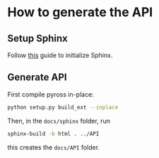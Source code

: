 # How to generate the API

## Setup Sphinx

Follow [this](https://medium.com/@eikonomega/getting-started-with-sphinx-autodoc-part-1-2cebbbca5365)
guide to initialize Sphinx.

## Generate API

First compile pyross in-place:

```bash
python setup.py build_ext --inplace
```

Then, in the `docs/sphinx` folder, run

```bash
sphinx-build -b html . ../API
```

this creates the `docs/API` folder.